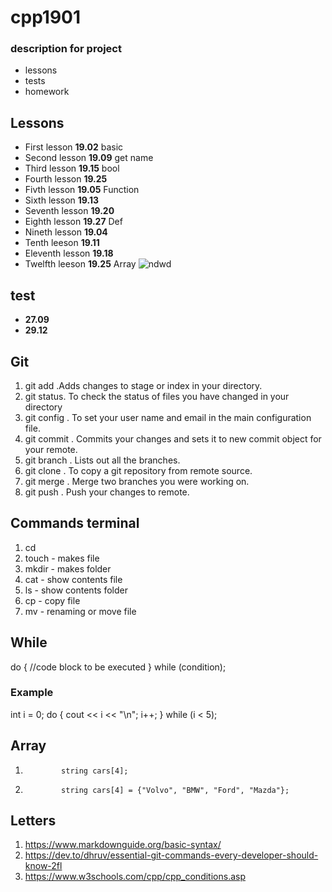 # cpp1901
### description for project
- lessons 
- tests
- homework
## Lessons
- First lesson **19.02** basic 
-  Second lesson **19.09** get name
-  Third lesson  **19.15** bool 
- Fourth lesson **19.25**
- Fivth lesson **19.05** Function 
- Sixth lesson **19.13**
- Seventh lesson **19.20**
- Eighth lesson **19.27** Def
- Nineth lesson **19.04**
- Tenth leeson **19.11**
- Eleventh lesson **19.18** 
- Twelfth leeson **19.25** Array
![ndwd](https://cdn.contactcenterworld.com/images/company/cpp-turkey-1200px-logo.png)
## test
-  **27.09**
-  **29.12**
## Git 
1. git add .Adds changes to stage or index in your directory.
2. git status. To check the status of files you have  changed in your directory
3. git config . To set your user name and email in the main configuration file.
4. git commit . Commits your changes and sets it to new commit object for your remote.
5. git branch . Lists out all the branches.
6. git clone . To copy a git repository from remote source.
7. git merge . Merge two branches you were working on.
8. git push .  Push your changes to remote.
## Commands terminal 
1. cd <namedirection>
2. touch - makes file 
3. mkdir - makes folder 
4. cat - show contents file 
5. ls - show contents folder 
6. cp - copy file 
7. mv - renaming or move file 
## While 
   do {
  //code block to be executed
}
while (condition);
### Example 
  int i = 0;
do {
  cout << i << "\n";
  i++;
}
while (i < 5);
## Array
1.             string cars[4];
2.             string cars[4] = {"Volvo", "BMW", "Ford", "Mazda"};
              
## Letters
1. https://www.markdownguide.org/basic-syntax/
2. https://dev.to/dhruv/essential-git-commands-every-developer-should-know-2fl
3. https://www.w3schools.com/cpp/cpp_conditions.asp
